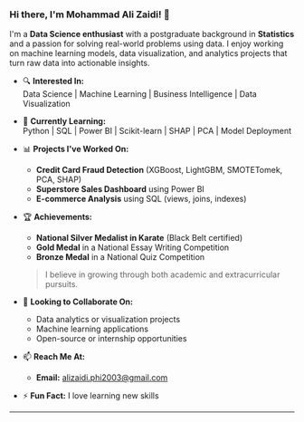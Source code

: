 ### Hi there, I'm Mohammad Ali Zaidi! 👋

I'm a **Data Science enthusiast** with a postgraduate background in **Statistics** and a passion for solving real-world problems using data. I enjoy working on machine learning models, data visualization, and analytics projects that turn raw data into actionable insights.


- 🔍 **Interested In:**  
  Data Science | Machine Learning | Business Intelligence | Data Visualization  

- 🌱 **Currently Learning:**  
  Python | SQL | Power BI | Scikit-learn | SHAP | PCA | Model Deployment  

- 📊 **Projects I've Worked On:**  
  - **Credit Card Fraud Detection** (XGBoost, LightGBM, SMOTETomek, PCA, SHAP)  
  - **Superstore Sales Dashboard** using Power BI  
  - **E-commerce Analysis** using SQL (views, joins, indexes)

- 🏆 **Achievements:**  
  - **National Silver Medalist in Karate** (Black Belt certified)  
  - **Gold Medal** in a National Essay Writing Competition  
  - **Bronze Medal** in a National Quiz Competition  
  > I believe in growing through both academic and extracurricular pursuits.

- 🤝 **Looking to Collaborate On:**  
  - Data analytics or visualization projects  
  - Machine learning applications  
  - Open-source or internship opportunities

- 📫 **Reach Me At:**  
  - **Email:** alizaidi.phi2003@gmail.com  
    

- ⚡ **Fun Fact:** I love learning new skills

---

